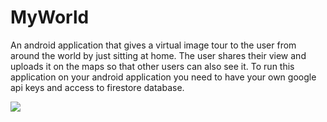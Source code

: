 # MyWorld
An android application that gives a virtual image tour to the user from around the world by just sitting at home. The user shares their view and uploads it on the maps so that other users can also see it.
To run this application on your android application you need to have your own google api keys and access to firestore database.

![](myworld.gif)
